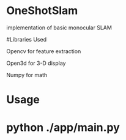 # OneShotSlam
implementation of basic monocular SLAM

#Libraries Used

Opencv for feature extraction

Open3d for 3-D display

Numpy  for math

# Usage

# python ./app/main.py
